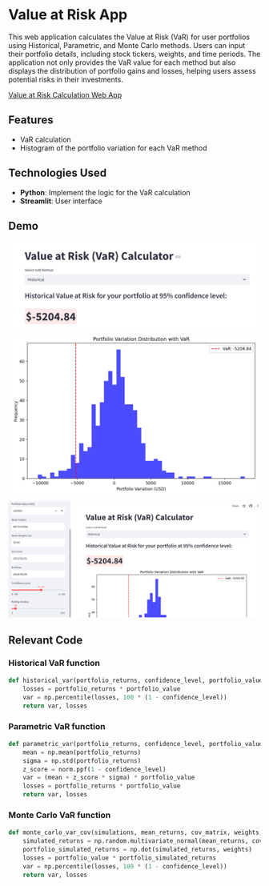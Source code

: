 # Value at Risk App
This web application calculates the Value at Risk (VaR) for user portfolios using Historical, Parametric, and Monte Carlo methods. Users can input their portfolio details, including stock tickers, weights, and time periods. The application not only provides the VaR value for each method but also displays the distribution of portfolio gains and losses, helping users assess potential risks in their investments.

[Value at Risk Calculation Web App](https://portfoliovar.streamlit.app/)

## Features
- VaR calculation
- Histogram of the portfolio variation for each VaR method

## Technologies Used
- **Python**: Implement the logic for the VaR calculation
- **Streamlit**: User interface

## Demo
![](./images/1.png)

![](./images/2.png)

![](./images/3.png)

## Relevant Code

### Historical VaR function
```python
def historical_var(portfolio_returns, confidence_level, portfolio_value):
    losses = portfolio_returns * portfolio_value 
    var = np.percentile(losses, 100 * (1 - confidence_level))
    return var, losses
```
### Parametric VaR function
```python
def parametric_var(portfolio_returns, confidence_level, portfolio_value):
    mean = np.mean(portfolio_returns)
    sigma = np.std(portfolio_returns)
    z_score = norm.ppf(1 - confidence_level)
    var = (mean + z_score * sigma) * portfolio_value
    losses = portfolio_returns * portfolio_value
    return var, losses
```
### Monte Carlo VaR function
```python
def monte_carlo_var_cov(simulations, mean_returns, cov_matrix, weights, portfolio_value, confidence_level):
    simulated_returns = np.random.multivariate_normal(mean_returns, cov_matrix, simulations)
    portfolio_simulated_returns = np.dot(simulated_returns, weights)
    losses = portfolio_value * portfolio_simulated_returns
    var = np.percentile(losses, 100 * (1 - confidence_level))
    return var, losses
```